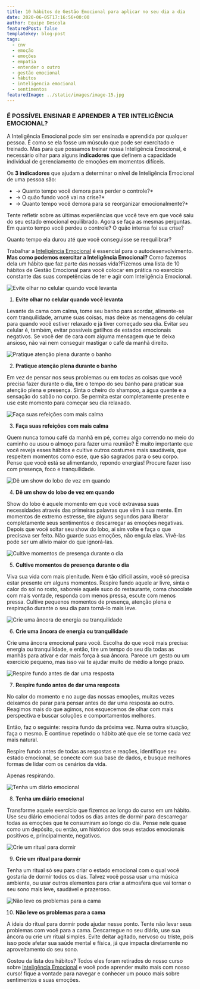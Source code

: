 ```yaml
---
title: 10 hábitos de Gestão Emocional para aplicar no seu dia a dia
date: 2020-06-05T17:16:56+00:00
author: Equipe Descola
featuredPost: false
templatekey: blog-post
tags:
  - cnv
  - emoção
  - emoções
  - empatia
  - entender o outro
  - gestão emocional
  - hábitos
  - inteligencia emocional
  - sentimentos
featuredImage: ../static/images/image-15.jpg
---
```

### **É POSSÍVEL ENSINAR E APRENDER A TER INTELIGÊNCIA EMOCIONAL?**

A Inteligência Emocional pode sim ser ensinada e aprendida por qualquer pessoa. É como se ela fosse um músculo que pode ser exercitado e treinado.
Mas para que possamos treinar nossa Inteligência Emocional, é necessário olhar para alguns **indicadores** que definem a capacidade individual de gerenciamento de emoções em momentos difíceis.

Os **3 indicadores** que ajudam a determinar o nível de Inteligência Emocional de uma pessoa são:

* → Quanto tempo você demora para perder o controle?*
* → O quão fundo você vai na crise?*
* → Quanto tempo você demora para se reorganizar emocionalmente?*

Tente refletir sobre as últimas experiências que você teve em que você saiu do seu estado emocional equilibrado. Agora se faça as mesmas perguntas. Em quanto tempo você perdeu o controle? O quão intensa foi sua crise?

Quanto tempo ela durou até que você conseguisse se reequilibrar?

Trabalhar a [Inteligência Emocional](https://descola.org/curso/inteligencia-emocional) é essencial para o autodesenvolvimento. **Mas como podemos exercitar a Inteligência Emocional?** Como fazemos dela um hábito que faz parte das nossas vida?Fizemos uma lista de 10 hábitos de Gestão Emocional para você colocar em prática no exercício constante das suas competências de ter e agir com Inteligência Emocional.

![Evite olhar no celular quando você levanta](images/image-5-.png "Evite olhar no celular quando você levanta")

1. **Evite olhar no celular quando você levanta**

Levante da cama com calma, tome seu banho para acordar, alimente-se com tranquilidade, arrume suas coisas, mas deixe as mensagens do celular para quando você estiver relaxado e já tiver começado seu dia. Evitar seu celular é, também, evitar possíveis gatilhos de estados emocionais negativos. Se você der de cara com alguma mensagem que te deixa ansioso, não vai nem conseguir mastigar o café da manhã direito.

![Pratique atenção plena durante o banho](images/image-4.png "Pratique atenção plena durante o banho")

2. **Pratique atenção plena durante o banho**

Em vez de pensar nos seus problemas ou em todas as coisas que você precisa fazer durante o dia, tire o tempo do seu banho para praticar sua atenção plena e presença. Sinta o cheiro do shampoo, a água quente e a sensação do sabão no corpo. Se permita estar completamente presente e use este momento para começar seu dia relaxado.

![Faça suas refeições com mais calma](images/image-5.png "Faça suas refeições com mais calma")

3. **Faça suas refeições com mais calma**

Quem nunca tomou café da manhã em pé, comeu algo correndo no meio do caminho ou usou o almoço para fazer uma reunião? É muito importante que você reveja esses hábitos e cultive outros costumes mais saudáveis, que respeitem momentos como esse, que são sagrados para o seu corpo. Pense que você está se alimentando, repondo energias! Procure fazer isso com presença, foco e tranquilidade.

![Dê um show do lobo de vez em quando](images/image-6.png "Dê um show do lobo de vez em quando")

4. **Dê um show do lobo de vez em quando**

Show do lobo é aquele momento em que você extravasa suas necessidades através das primeiras palavras que vêm à sua mente. Em momentos de extremo estresse, tire alguns segundos para liberar completamente seus sentimentos e descarregar as emoções negativas. Depois que você soltar seu show do lobo, aí sim volte e faça o que precisava ser feito. Não guarde suas emoções, não engula elas. Vivê-las pode ser um alívio maior do que ignorá-las.

![Cultive momentos de presença durante o dia](images/image-7.png "Cultive momentos de presença durante o dia")

5. **Cultive momentos de presença durante o dia**

Viva sua vida com mais plenitude. Nem é tão difícil assim, você só precisa estar presente em alguns momentos. Respire fundo aquele ar livre, sinta o calor do sol no rosto, saboreie aquele suco do restaurante, coma chocolate com mais vontade, responda com menos pressa, escute com menos pressa. Cultive pequenos momentos de presença, atenção plena e respiração durante o seu dia para torná-lo mais leve.

![Crie uma âncora de energia ou tranquilidade](images/image-10.png "Crie uma âncora de energia ou tranquilidade")

6. **Crie uma âncora de energia ou tranquilidade**

Crie uma âncora emocional para você. Escolha do que você mais precisa: energia ou tranquilidade, e então, tire um tempo do seu dia todas as manhãs para ativar e dar mais força à sua âncora. Parece um gesto ou um exercício pequeno, mas isso vai te ajudar muito de médio a longo prazo.

![Respire fundo antes de dar uma resposta](images/image-11.png "Respire fundo antes de dar uma resposta")

7. **Respire fundo antes de dar uma resposta**

No calor do momento e no auge das nossas emoções, muitas vezes deixamos de parar para pensar antes de dar uma resposta ao outro. Reagimos mais do que agimos, nos esquecemos de olhar com mais perspectiva e buscar soluções e comportamentos melhores.

Então, faz o seguinte: respira fundo da próxima vez. Numa outra situação, faça o mesmo. E continue repetindo o hábito até que ele se torne cada vez mais natural.

Respire fundo antes de todas as respostas e reações, identifique seu estado emocional, se conecte com sua base de dados, e busque melhores formas de lidar com os cenários da vida.

Apenas respirando.

![Tenha um diário emocional](images/image-12.png "Tenha um diário emocional")

8. **Tenha um diário emocional**

Transforme aquele exercício que fizemos ao longo do curso em um hábito. Use seu diário emocional todos os dias antes de dormir para descarregar todas as emoções que te consumiram ao longo do dia. Pense nele quase como um depósito, ou então, um histórico dos seus estados emocionais positivos e, principalmente, negativos.

![Crie um ritual para dormir](images/image-13.png "Crie um ritual para dormir")

9. **Crie um ritual para dormir**

Tenha um ritual só seu para criar o estado emocional com o qual você gostaria de dormir todos os dias. Talvez você possa usar uma música ambiente, ou usar outros elementos para criar a atmosfera que vai tornar o seu sono mais leve, saudável e prazeroso.

![Não leve os problemas para a cama](images/image-14.png "Não leve os problemas para a cama")

10. **Não leve os problemas para a cama**

A ideia do ritual para dormir pode ajudar nesse ponto. Tente não levar seus problemas com você para a cama. Descarregue no seu diário, use sua âncora ou crie um ritual simples. Evite deitar agitado, nervoso ou triste, pois isso pode afetar sua saúde mental e física, já que impacta diretamente no aproveitamento do seu sono.

Gostou da lista dos hábitos? Todos eles foram retirados do nosso curso sobre [Inteligência Emocional](https://descola.org/curso/inteligencia-emocional) e você pode aprender muito mais com nosso curso! fique a vontade para navegar e conhecer um pouco mais sobre sentimentos e suas emoções.